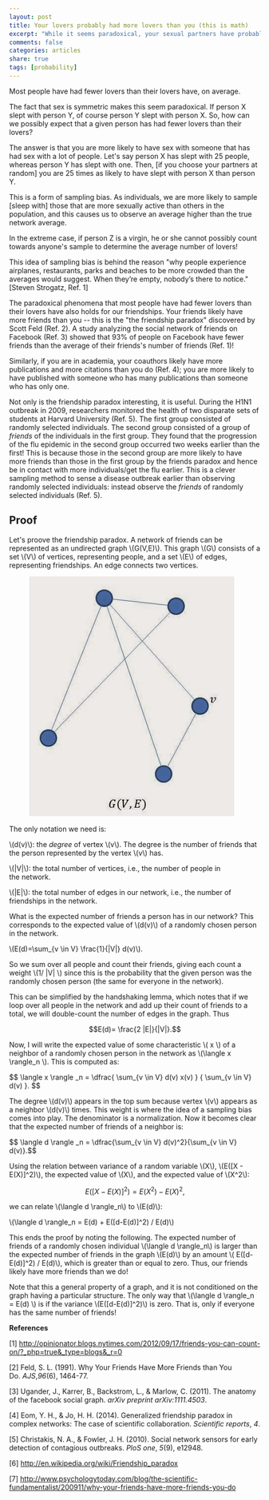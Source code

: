 ```yaml
---
layout: post
title: Your lovers probably had more lovers than you (this is math)
excerpt: "While it seems paradoxical, your sexual partners have probably had more sexual partners than you have. Think about it: you are more likely to sleep with someone who sleeps with a lot of people."
comments: false
categories: articles
share: true
tags: [probability]
---
```


Most people have had fewer lovers than their lovers have, on average.

The fact that sex is symmetric makes this seem paradoxical. If person X slept with person Y, of course person Y slept with person X. So, how can we possibly expect that a given person has had fewer lovers than their lovers?

The answer is that you are more likely to have sex with someone that has had sex with a lot of people. Let's say person X has slept with 25 people, whereas person Y has slept with one. Then, [if you choose your partners at random] you are 25 times as likely to have slept with person X than person Y.

This is a form of sampling bias. As individuals, we are more likely to sample [sleep with] those that are more sexually active than others in the population, and this causes us to observe an average higher than the true network average.

In the extreme case, if person Z is a virgin, he or she cannot possibly count towards anyone's sample to determine the average number of lovers!

This idea of sampling bias is behind the reason "why people experience airplanes, restaurants, parks and beaches to be more crowded than the averages would suggest. When they’re empty, nobody’s there to notice." [Steven Strogatz, Ref. 1]

The paradoxical phenomena that most people have had fewer lovers than their lovers have also holds for our friendships. Your friends likely have more friends than you -- this is the "the friendship paradox" discovered by Scott Feld (Ref. 2). A study analyzing the social network of friends on Facebook (Ref. 3) showed that 93% of people on Facebook have fewer friends than the average of their friends's number of friends (Ref. 1)!

Similarly, if you are in academia, your coauthors likely have more publications and more citations than you do (Ref. 4); you are more likely to have published with someone who has many publications than someone who has only one.

Not only is the friendship paradox interesting, it is useful. During the H1N1 outbreak in 2009, researchers monitored the health of two disparate sets of students at Harvard University (Ref. 5). The first group consisted of randomly selected individuals. The second group consisted of a group of *friends* of the individuals in the first group. They found that the progression of the flu epidemic in the second group occurred two weeks earlier than the first! This is because those in the second group are more likely to have more friends than those in the first group by the friends paradox and hence be in contact with more individuals/get the flu earlier. This is a clever sampling method to sense a disease outbreak earlier than observing randomly selected individuals: instead observe the *friends* of randomly selected individuals (Ref. 5).


## Proof

Let's proove the friendship paradox. A network of friends can be represented as an undirected graph \\(G(V,E)\\). This graph \\(G\\) consists of a set \\(V\\) of vertices, representing people, and a set \\(E\\) of edges, representing friendships. An edge connects two vertices.

<figure>
	<img src="/images/graph.jpg" alt="image">
</figure>


The only notation we need is:

\\(d(v)\\): the _degree_ of vertex \\(v\\). The degree is the number of friends that the person represented by the vertex \\(v\\) has.

\\(|V|\\): the total number of vertices, i.e., the number of people in the network.

\\(|E|\\): the total number of edges in our network, i.e., the number of friendships in the network.

What is the expected number of friends a person has in our network? This corresponds to the expected value of \\(d(v)\\) of a randomly chosen person in the network.

\\(E(d)=\sum_{v \in V} \frac{1}{|V|} d(v)\\).

So we sum over all people and count their friends, giving each count a weight \\(1/ |V| \\) since this is the probability that the given person was the randomly chosen person (the same for everyone in the network).

This can be simplified by the handshaking lemma, which notes that if we loop over all people in the network and add up their count of friends to a total, we will double-count the number of edges in the graph. Thus

$$E(d)= \frac{2 |E|}{|V|}.$$

Now, I will write the expected value of some characteristic \\( x \\) of a neighbor of a randomly chosen person in the network as \\(\langle x \rangle_n \\). This is computed as:

<div>
$$ \langle x \rangle _n = \dfrac{ \sum_{v \in V} d(v) x(v) } { \sum_{v \in V} d(v) }. $$
</div>

The degree \\(d(v)\\) appears in the top sum because vertex \\(v\\) appears as a neighbor \\(d(v)\\) times. This weight is where the idea of a sampling bias comes into play. The denominator is a normalization. Now it becomes clear that the expected number of friends of a neighbor is:

<div>
$$ \langle d \rangle _n = \dfrac{\sum_{v \in V} d(v)^2}{\sum_{v \in V} d(v)}.$$
</div>

Using the relation between variance of a random variable \\(X\\), \\(E([X - E(X)]^2)\\), the expected value of \\(X\\), and the expected value of \\(X^2\\):

$$E([X - E(X)]^2) = E(X^2) - E(X)^2,$$

we can relate \\(\langle d \rangle_n\\) to \\(E(d)\\):

\\(\langle d \rangle_n = E(d) + E([d-E(d)]^2) / E(d)\\)

This ends the proof by noting the following. The expected number of friends of a randomly chosen individual \\(\langle d \rangle_n\\) is larger than the expected number of friends in the graph \\(E(d)\\) by an amount \\( E([d-E(d)]^2) / E(d)\\), which is greater than or equal to zero. Thus, our friends likely have more friends than we do!

Note that this a general property of a graph, and it is not conditioned on the graph having a particular structure. The only way that \\(\langle d \rangle_n = E(d) \\) is if the variance \\(E([d-E(d)]^2)\\) is zero. That is, only if everyone has the same number of friends!

**References**

[1] http://opinionator.blogs.nytimes.com/2012/09/17/friends-you-can-count-on/?_php=true&_type=blogs&_r=0

[2] Feld, S. L. (1991). Why Your Friends Have More Friends than You Do. _AJS_,_96_(6), 1464-77.

[3] Ugander, J., Karrer, B., Backstrom, L., & Marlow, C. (2011). The anatomy of the facebook social graph. _arXiv preprint arXiv:1111.4503_.

[4] Eom, Y. H., & Jo, H. H. (2014). Generalized friendship paradox in complex networks: The case of scientific collaboration. _Scientific reports_, _4_.

[5] Christakis, N. A., & Fowler, J. H. (2010). Social network sensors for early detection of contagious outbreaks. _PloS one_, _5_(9), e12948.

[6] http://en.wikipedia.org/wiki/Friendship_paradox

[7] http://www.psychologytoday.com/blog/the-scientific-fundamentalist/200911/why-your-friends-have-more-friends-you-do


